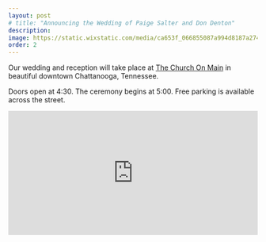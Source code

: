 ```yaml
---
layout: post
# title: "Announcing the Wedding of Paige Salter and Don Denton"
description:
image: https://static.wixstatic.com/media/ca653f_066855087a994d8187a2744a5892c697.jpg
order: 2
---
```


Our wedding and reception will take place at [The Church On Main](https://www.weddingvenue-tn.com/) in beautiful downtown Chattanooga, Tennessee.

Doors open at 4:30. The ceremony begins at 5:00. Free parking is available across the street.

<style>
  .venue-map {
    width: 100%
  }
  .map-overlay {
    background:transparent; 
    position:relative; 
    width:100%;
    height:250px; /* your iframe height */
    top:250px;  /* your iframe height */
    margin-top:-250px;  /* your iframe height */
  }
</style>

<div class="map-overlay" onClick="style.pointerEvents='none'"></div>
<iframe class="venue-map" src="https://www.google.com/maps/embed?pb=!1m18!1m12!1m3!1d3266.8953045798994!2d-85.30729304905584!3d35.03434898025369!2m3!1f0!2f0!3f0!3m2!1i1024!2i768!4f13.1!3m3!1m2!1s0x88605dd7bae8a085%3A0x9f3166076b3070a9!2sChurch+On+Main!5e0!3m2!1sen!2sus!4v1495305465468" height="250" frameborder="0" style="border:0" allowfullscreen></iframe>
